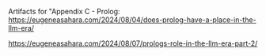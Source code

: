 Artifacts for "Appendix C - Prolog: https://eugeneasahara.com/2024/08/04/does-prolog-have-a-place-in-the-llm-era/

https://eugeneasahara.com/2024/08/07/prologs-role-in-the-llm-era-part-2/
